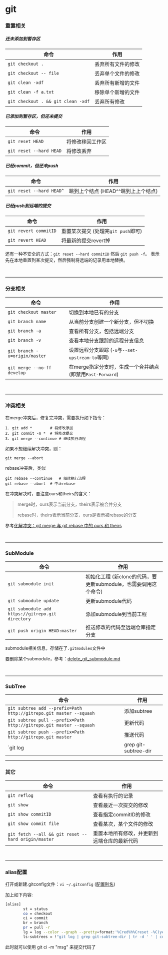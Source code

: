 # git

### 重置相关

##### 还未添加到暂存区
| 命令                               | 作用               |
| ---------------------------------- | ------------------ |
| `git checkout .`                   | 丢弃所有文件的修改 |
| `git checkout -- file`             | 丢弃单个文件的修改 |
| `git clean -xdf`                   | 丢弃所有新增的文件 |
| `git clean -f a.txt`               | 移除单个新增的文件 |
| `git checkout . && git clean -xdf` | 丢弃所有修改       |

##### 已添加到暂存区，但还未提交
| 命令                    | 作用             |
| ----------------------- | ---------------- |
| `git reset HEAD`        | 将修改移回工作区 |
| `git reset --hard HEAD` | 将修改丢弃       |

##### 已经commit，但还未push

| 命令                     | 作用                                |
| ------------------------ | ----------------------------------- |
| `git reset --hard HEAD^` | 跳到上个结点 (HEAD^^跳到上上个结点) |

##### 已经push到远端的提交

| 命令                  | 作用                                |
| --------------------- | ----------------------------------- |
| `git revert commitID` | 重置某次提交 (处理完`git push`即可) |
| `git revert HEAD`     | 将最新的提交revert掉                |

还有一种不安全的方式：`git reset --hard commitID` 然后 `git push -f`。 表示先在本地重置到某次提交，然后强制将远端的记录用本地替换。

​	

----



### 分支相关

| 命令                          | 作用                                                       |
| ----------------------------- | ---------------------------------------------------------- |
| `git checkout master`         | 切换到本地已有的分支                                       |
| `git branch name`             | 从当前分支创建一个新分支，但不切换                         |
| `git branch -a`               | 查看所有分支，包括远端分支                                 |
| `git branch -v`               | 查看本地分支跟踪的远程分支信息                             |
| `git branch -u=origin/master` | 设置远程分支跟踪 (`-u`与`--set-upstream-to`等同)           |
| `git merge --no-ff develop`   | 在merge指定分支时，生成一个合并结点 (即禁用`Fast-Forward`) |

​	

----

### 冲突相关

在merge冲突后，修复完冲突，需要执行如下指令：

``` shell
1. git add *		# 将修改添加
2. git commit -m *	# 将修改提交
3. git merge --continue	# 继续执行流程
```

如果不想继续解决冲突，则：

```shell
git merge --abort
```

rebase冲突后，类似

``` shell
git rebase --continue	# 继续执行流程
git rebase --abort	# 中止rebase
```



在冲突解决时，要注意ours和theirs的含义：

> merge时，ours表示当前分支，theirs表示被合并分支
>
> rebase时，theirs表示当前分支，ours是表示被rebase的分支

参考[化解冲突：git merge 与 git rebase 中的 ours 和 theirs](https://bitmingw.com/2017/02/16/git-merge-rebase-ours-and-theirs/)

​	

----

### SubModule

| 命令                                              | 作用                                                         |
| ------------------------------------------------- | ------------------------------------------------------------ |
| `git submodule init`                              | 初始化工程 (新clone的代码，要更新submodule，也需要调用这个命令) |
| `git submodule update`                            | 更新submodule代码                                            |
| `git submodule add https://gitrepo.git directory` | 添加submodule到当前工程                                      |
| `git push origin HEAD:master`                     | 推送修改的代码至远端仓库指定分支                             |

submodule相关信息，存储在了`.gitmodules`文件中

要删除某个submodule，参考：[delete_git_submodule.md](https://gist.github.com/myusuf3/7f645819ded92bda6677)

​	

----

### SubTree

| 命令                                                         | 作用                      |
| ------------------------------------------------------------ | ------------------------- |
| `git subtree add --prefix=Path http://gitrepo.git master --squash` | 添加subtree               |
| `git subtree pull --prefix=Path http://gitrepo.git master --squash` | 更新代码                  |
| `git subtree push --prefix=Path http://gitrepo.git master`   | 推送代码                  |
| `git log | grep git-subtree-dir | tr -d ' ' | cut -d ":" -f2 | sort | uniq` | 查看工程所有subtree的仓库 |



----

### 其它

| 命令                                                | 作用                                         |
| --------------------------------------------------- | -------------------------------------------- |
| `git reflog`                                        | 查看有执行的记录                             |
| `git show`                                          | 查看最近一次提交的修改                       |
| `git show commitID`                                 | 查看指定commitID的修改                       |
| `git show commit file`                              | 查看某次，某个文件的修改                     |
| `git fetch --all && git reset --hard origin/master` | 重置本地所有修改，并更新到远端仓库的最新代码 |

​	

----

### alias配置

打开或新建.gitconfig文件：`vi ~/.gitconfig`  ([配置别名](https://www.liaoxuefeng.com/wiki/896043488029600/898732837407424))

加上如下内容:
``` sh
[alias]
        st = status
        co = checkout
        ci = commit
        br = branch
        pr = pull -r
        lg = log --color --graph --pretty=format:'%Cred%h%Creset -%C(yellow)%d%Creset %s %Cgreen(%cr) %C(bold blue)<%an>%Creset' --abbrev-commit
        ls-subtrees = !"git log | grep git-subtree-dir | tr -d ' ' | cut -d ":" -f2 | sort | uniq"
```
此时就可以使用 git ci -m "msg" 来提交代码了